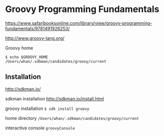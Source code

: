 # Groovy Programming Fundamentals

https://www.safaribooksonline.com/library/view/groovy-programming-fundamentals/9781491926253/

http://www.groovy-lang.org/

Groovy home

```
$ echo $GROOVY_HOME
/Users/whan/.sdkman/candidates/groovy/current
```

## Installation
http://sdkman.io/

sdkman installation
http://sdkman.io/install.html

groovy installation
`$ sdk install groovy`

home directory
`/Users/whan/.sdkman/candidates/groovy/current`

interactive console
`groovyConsole`


